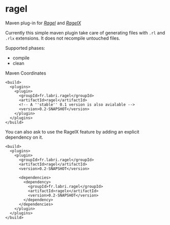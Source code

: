 ragel
=====

Maven plug-in for [*Ragel*](http://www.complang.org/ragel/) and [*RagelX*](http://github.com/morandat/ragelx)

Currently this simple maven plugin take care of generating files with `.rl` and `.rlx` extensions. It does not recompile untouched files.

Supported phases:

  * compile
  * clean

Maven Coordinates

    <build>
      <plugins>
        <plugin>
          <groupId>fr.labri.ragel</groupId>
          <artifactId>ragel</artifactId>
          <!-- A ''stable'' 0.1 version is also avialable -->
          <version>0.2-SNAPSHOT</version>
        </plugin>
      </plugins>
    </build>

You can also ask to use the RagelX feature by adding an explicit dependency on it.

    <build>
      <plugins>
        <plugin>
          <groupId>fr.labri.ragel</groupId>
          <artifactId>ragel</artifactId>
          <version>0.2-SNAPSHOT</version>

          <dependencies>
            <dependency>
              <groupId>fr.labri.ragel</groupId>
              <artifactId>ragelx</artifactId>
              <version>0.2-SNAPSHOT</version>
            </dependency>
          </dependencies>
        </plugin>
      </plugins>
    </build>
